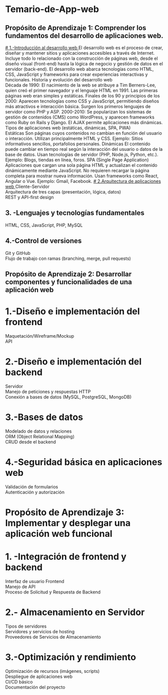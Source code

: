 # Temario-de-App-web
## Propósito de Aprendizaje 1: Comprender los fundamentos del desarrollo de aplicaciones web.  

<ins># 1.-Introducción al desarrollo web </ins>
El desarrollo web es el proceso de crear, diseñar y mantener sitios y aplicaciones accesibles a través de Internet. Incluye todo lo relacionado con la construcción de páginas web, desde el diseño visual (front-end) hasta la lógica de negocio y gestión de datos en el servidor (back-end). El desarrollo web abarca tecnologías como HTML, CSS, JavaScript y frameworks para crear experiencias interactivas y funcionales.
Historia y evolución del desarrollo web  
Década de 1990: El nacimiento de la web se atribuye a Tim Berners-Lee, quien creó el primer navegador y el lenguaje HTML en 1991. Las primeras páginas web eran simples y estáticas.
Finales de los 90 y principios de los 2000: Aparecen tecnologías como CSS y JavaScript, permitiendo diseños más atractivos e interacción básica. Surgen los primeros lenguajes de servidor como PHP y ASP.
2000-2010: Se popularizan los sistemas de gestión de contenidos (CMS) como WordPress, y aparecen frameworks como Ruby on Rails y Django. El AJAX permite aplicaciones más dinámicas.
Tipos de aplicaciones web (estáticas, dinámicas, SPA, PWA)  
Estáticas
Son páginas cuyos contenidos no cambian en función del usuario o interacción.
Utilizan principalmente HTML y CSS.
Ejemplo: Sitios informativos sencillos, portafolios personales.
Dinámicas
El contenido puede cambiar en tiempo real según la interacción del usuario o datos de la base de datos.
Usan tecnologías de servidor (PHP, Node.js, Python, etc.).
Ejemplo: Blogs, tiendas en línea, foros.
SPA (Single Page Application)
Aplicaciones que cargan una sola página HTML y actualizan el contenido dinámicamente mediante JavaScript.
No requieren recargar la página completa para mostrar nueva información.
Usan frameworks como React, Angular o Vue.
Ejemplo: Gmail, Facebook.
<ins># 2.Arquitectura de aplicaciones web  </ins>
Cliente-Servidor  
Arquitectura de tres capas (presentación, lógica, datos)  
REST y API-first design  

## 3. -Lenguajes y tecnologías fundamentales  
HTML, CSS, JavaScript, PHP, MySQL  

## 4.-Control de versiones  

Git y GitHub  
Flujo de trabajo con ramas (branching, merge, pull requests)  

## Propósito de Aprendizaje 2: Desarrollar componentes y funcionalidades de una aplicación web  

# 1.-Diseño e implementación del frontend  
Maquetación/Wireframe/Mockup  
API  

# 2.-Diseño e implementación del backend  
Servidor  
Manejo de peticiones y respuestas HTTP  
Conexión a bases de datos (MySQL, PostgreSQL, MongoDB)  
# 3.-Bases de datos  

 Modelado de datos y relaciones  
ORM (Object Relational Mapping)  
CRUD desde el backend  

# 4.-Seguridad básica en aplicaciones web  
Validación de formularios  
Autenticación y autorización   

# Propósito de Aprendizaje 3: Implementar y desplegar una aplicación web funcional  
# 1. -Integración de frontend y backend  
Interfaz de usuario Frontend  
Manejo de API  
Proceso de Solicitud y Respuesta de Backend  

# 2.- Almacenamiento en Servidor  
Tipos de servidores   
Servidores y servicios de hosting  
Proveedores de Servicios de Almacenamiento  

# 3.-Optimización y rendimiento  
Optimización de recursos (imágenes, scripts)  
Despliegue de aplicaciones web  
CI/CD básico  
Documentación del proyecto  
